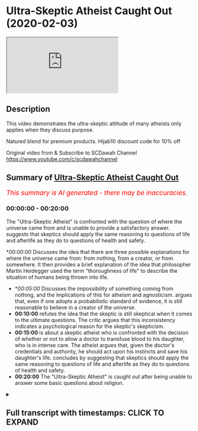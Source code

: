 # Ultra-Skeptic Atheist Caught Out (2020-02-03)

<iframe loading='lazy' src='https://www.youtube.com/embed/ejpxks97j3o'></iframe>

## Description

This video demonstrates the ultra-skeptic attitude of many atheists only applies when they discuss purpose.

Natured blend for premium products. Hijab10 discount code for 10% off

Original video from & Subscribe to SCDawah Channel 
https://www.youtube.com/c/scdawahchannel

## Summary of [Ultra-Skeptic Atheist Caught Out](https://www.youtube.com/watch?v=ejpxks97j3o)


*<span style="color:red; font-size:125%">This summary is AI generated - there may be inaccuracies</span>. [](/)*

### <a onclick="modifyYTiframeseektime('0')">00:00:00</a> - <a onclick="modifyYTiframeseektime('1200')">00:20:00</a>

The "Ultra-Skeptic Atheist" is confronted with the question of where the universe came from and is unable to provide a satisfactory answer.  suggests that skeptics should apply the same reasoning to questions of life and afterlife as they do to questions of health and safety.

**<a onclick="modifyYTiframeseektime('0')">00:00:00</a>* Discusses the idea that there are three possible explanations for where the universe came from: from nothing, from a creator, or from somewhere. It then provides a brief explanation of the idea that philosopher Martin Heidegger used the term "thoroughness of life" to describe the situation of humans being thrown into life.
* **<a onclick="modifyYTiframeseektime('300')">00:05:00</a>* Discusses the impossibility of something coming from nothing, and the implications of this for atheism and agnosticism. argues that, even if one adopts a probabilistic standard of evidence, it is still reasonable to believe in a creator of the universe.
* **<a onclick="modifyYTiframeseektime('600')">00:10:00</a>**  refutes the idea that the skeptic is still skeptical when it comes to the ultimate questions. The critic argues that this inconsistency indicates a psychological reason for the skeptic's skepticism.
* **<a onclick="modifyYTiframeseektime('900')">00:15:00</a>**  is about a skeptic atheist who is confronted with the decision of whether or not to allow a doctor to transfuse blood to his daughter, who is in intense care. The atheist argues that, given the doctor's credentials and authority, he should act upon his instincts and save his daughter's life.  concludes by suggesting that skeptics should apply the same reasoning to questions of life and afterlife as they do to questions of health and safety.
* **<a onclick="modifyYTiframeseektime('1200')">00:20:00</a>** The "Ultra-Skeptic Atheist" is caught out after being unable to answer some basic questions about religion.

<details><summary><h2>Full transcript with timestamps: CLICK TO EXPAND</h2></summary>

<a onclick="modifyYTiframeseektime('0')">0:00:00</a> ikaw our sponsors nature's blend  
<a onclick="modifyYTiframeseektime('3')">0:00:03</a> producers of premium Ethiopian black  
<a onclick="modifyYTiframeseektime('6')">0:00:06</a> seed products if you put her job 10  
<a onclick="modifyYTiframeseektime('9')">0:00:09</a> you'll get 10% off your purchase check  
<a onclick="modifyYTiframeseektime('13')">0:00:13</a> out their links underneath in the  
<a onclick="modifyYTiframeseektime('16')">0:00:16</a> description box or if there is one that  
<a onclick="modifyYTiframeseektime('19')">0:00:19</a> is actually objective which everyone  
<a onclick="modifyYTiframeseektime('21')">0:00:21</a> should be fulfilling I don't see how it  
<a onclick="modifyYTiframeseektime('24')">0:00:24</a> could be objective this is it's nothing  
<a onclick="modifyYTiframeseektime('27')">0:00:27</a> utopian not always it can actually it  
<a onclick="modifyYTiframeseektime('30')">0:00:30</a> doesn't have some utopian so let me tell  
<a onclick="modifyYTiframeseektime('32')">0:00:32</a> you something I always give this example  
<a onclick="modifyYTiframeseektime('34')">0:00:34</a> alright so I want to put it to you say  
<a onclick="modifyYTiframeseektime('37')">0:00:37</a> for example if me and you go to sleep  
<a onclick="modifyYTiframeseektime('39')">0:00:39</a> today yes and we wake up and we find  
<a onclick="modifyYTiframeseektime('42')">0:00:42</a> ourselves say on a plane or let's say on  
<a onclick="modifyYTiframeseektime('46')">0:00:46</a> a train yeah and the people are around  
<a onclick="modifyYTiframeseektime('49')">0:00:49</a> us they're talking to each other yeah  
<a onclick="modifyYTiframeseektime('51')">0:00:51</a> and they're eating food and they're  
<a onclick="modifyYTiframeseektime('53')">0:00:53</a> having a good time  
<a onclick="modifyYTiframeseektime('55')">0:00:55</a> what's the first thing you're gonna want  
<a onclick="modifyYTiframeseektime('57')">0:00:57</a> to know you went to sleep tonight  
<a onclick="modifyYTiframeseektime('59')">0:00:59</a> instead of waking up in your bed you  
<a onclick="modifyYTiframeseektime('61')">0:01:01</a> wake up on a train yeah  
<a onclick="modifyYTiframeseektime('64')">0:01:04</a> so why are you gonna you people around  
<a onclick="modifyYTiframeseektime('66')">0:01:06</a> you eating the conversating what you  
<a onclick="modifyYTiframeseektime('68')">0:01:08</a> want to know what they're eating what  
<a onclick="modifyYTiframeseektime('73')">0:01:13</a> they eat hungry ok so minute so they're  
<a onclick="modifyYTiframeseektime('75')">0:01:15</a> view they've given you some of the food  
<a onclick="modifyYTiframeseektime('76')">0:01:16</a> right so now the train keeps going  
<a onclick="modifyYTiframeseektime('79')">0:01:19</a> forward remember you went to sleep in  
<a onclick="modifyYTiframeseektime('81')">0:01:21</a> your own bed tonight yeah you woke up  
<a onclick="modifyYTiframeseektime('83')">0:01:23</a> and it's on a train I woke up on the  
<a onclick="modifyYTiframeseektime('85')">0:01:25</a> train yes yeah good all right so that's  
<a onclick="modifyYTiframeseektime('87')">0:01:27</a> the first question you're gonna have  
<a onclick="modifyYTiframeseektime('88')">0:01:28</a> right how did I get here and where is  
<a onclick="modifyYTiframeseektime('91')">0:01:31</a> the train wherever it is where is it  
<a onclick="modifyYTiframeseektime('94')">0:01:34</a> going  
<a onclick="modifyYTiframeseektime('94')">0:01:34</a> where is this train going yes I can  
<a onclick="modifyYTiframeseektime('97')">0:01:37</a> someone the train yes so means someone  
<a onclick="modifyYTiframeseektime('99')">0:01:39</a> so what am I doing with a train  
<a onclick="modifyYTiframeseektime('101')">0:01:41</a> I do think these are legitimate  
<a onclick="modifyYTiframeseektime('102')">0:01:42</a> questions it's very legit why why yeah  
<a onclick="modifyYTiframeseektime('106')">0:01:46</a> one song one song I was in my bed yeah  
<a onclick="modifyYTiframeseektime('109')">0:01:49</a> now I'm on a train I get there so he was  
<a onclick="modifyYTiframeseektime('111')">0:01:51</a> thrown into the reality of being on a  
<a onclick="modifyYTiframeseektime('113')">0:01:53</a> train after having not been there before  
<a onclick="modifyYTiframeseektime('115')">0:01:55</a> right but the train in this analogy here  
<a onclick="modifyYTiframeseektime('118')">0:01:58</a> is like life because we've were thrown  
<a onclick="modifyYTiframeseektime('121')">0:02:01</a> into the reality of life okay after  
<a onclick="modifyYTiframeseektime('123')">0:02:03</a> having not been here before and we're  
<a onclick="modifyYTiframeseektime('126')">0:02:06</a> going somewhere we came from somewhere  
<a onclick="modifyYTiframeseektime('128')">0:02:08</a> and we're doing something here you know  
<a onclick="modifyYTiframeseektime('130')">0:02:10</a> I mean yes so we took him when I was a  
<a onclick="modifyYTiframeseektime('133')">0:02:13</a> baby  
<a onclick="modifyYTiframeseektime('134')">0:02:14</a> where was not before I'm saying is that  
<a onclick="modifyYTiframeseektime('138')">0:02:18</a> we've been thrown into life yeah there  
<a onclick="modifyYTiframeseektime('140')">0:02:20</a> was a time where you and I did not exist  
<a onclick="modifyYTiframeseektime('141')">0:02:21</a> and then there was a time where we  
<a onclick="modifyYTiframeseektime('143')">0:02:23</a> existed and we were aware of our own  
<a onclick="modifyYTiframeseektime('145')">0:02:25</a> reality yes so this is analogous to what  
<a onclick="modifyYTiframeseektime('148')">0:02:28</a> I've just explained maybe not exactly  
<a onclick="modifyYTiframeseektime('149')">0:02:29</a> that I just bought this in some extent  
<a onclick="modifyYTiframeseektime('151')">0:02:31</a> insane it's the direct knowledge just a  
<a onclick="modifyYTiframeseektime('153')">0:02:33</a> little bit cool that's all right because  
<a onclick="modifyYTiframeseektime('155')">0:02:35</a> you've been through look one guy called  
<a onclick="modifyYTiframeseektime('157')">0:02:37</a> Martin Heidegger he's a German  
<a onclick="modifyYTiframeseektime('158')">0:02:38</a> philosopher yeah he used his term which  
<a onclick="modifyYTiframeseektime('161')">0:02:41</a> is very interesting it's good  
<a onclick="modifyYTiframeseektime('162')">0:02:42</a> the thoroughness of life he said that  
<a onclick="modifyYTiframeseektime('164')">0:02:44</a> you've been thrown into life you've been  
<a onclick="modifyYTiframeseektime('166')">0:02:46</a> chucked into life yeah because there was  
<a onclick="modifyYTiframeseektime('168')">0:02:48</a> a time where you were not here all right  
<a onclick="modifyYTiframeseektime('171')">0:02:51</a> you did not exist at one point now you  
<a onclick="modifyYTiframeseektime('172')">0:02:52</a> exist and you're in this world and you  
<a onclick="modifyYTiframeseektime('174')">0:02:54</a> can you can put you can conceive of that  
<a onclick="modifyYTiframeseektime('177')">0:02:57</a> reality you can realise your own  
<a onclick="modifyYTiframeseektime('179')">0:02:59</a> existence you I mean there's a big gap  
<a onclick="modifyYTiframeseektime('183')">0:03:03</a> analogy there might be but the analogy  
<a onclick="modifyYTiframeseektime('185')">0:03:05</a> is not going to be perfect but when you  
<a onclick="modifyYTiframeseektime('188')">0:03:08</a> see the questions here right the  
<a onclick="modifyYTiframeseektime('189')">0:03:09</a> question is when you were on the train  
<a onclick="modifyYTiframeseektime('191')">0:03:11</a> whether I come from what am I doing here  
<a onclick="modifyYTiframeseektime('194')">0:03:14</a> or one might go insistant existence your  
<a onclick="modifyYTiframeseektime('196')">0:03:16</a> questions what Karl Popper called the  
<a onclick="modifyYTiframeseektime('198')">0:03:18</a> ultimate questions yeah so now the  
<a onclick="modifyYTiframeseektime('200')">0:03:20</a> questions are still applicable because  
<a onclick="modifyYTiframeseektime('202')">0:03:22</a> now we've come from somewhere yes we're  
<a onclick="modifyYTiframeseektime('205')">0:03:25</a> doing something I will go in somewhere  
<a onclick="modifyYTiframeseektime('207')">0:03:27</a> yeah okay so where we're gonna go well  
<a onclick="modifyYTiframeseektime('210')">0:03:30</a> first of all the first question is where  
<a onclick="modifyYTiframeseektime('212')">0:03:32</a> did we come from that's an important one  
<a onclick="modifyYTiframeseektime('214')">0:03:34</a> it is so here's what I'll say to you  
<a onclick="modifyYTiframeseektime('216')">0:03:36</a> look you came from your parents and they  
<a onclick="modifyYTiframeseektime('219')">0:03:39</a> came from their parents and so on and so  
<a onclick="modifyYTiframeseektime('222')">0:03:42</a> forth but they couldn't be an infinite  
<a onclick="modifyYTiframeseektime('223')">0:03:43</a> regress of predecessors right so there  
<a onclick="modifyYTiframeseektime('226')">0:03:46</a> had to be somewhere we're all fired in  
<a onclick="modifyYTiframeseektime('228')">0:03:48</a> the same way this universe came from  
<a onclick="modifyYTiframeseektime('230')">0:03:50</a> somewhere there couldn't be  
<a onclick="modifyYTiframeseektime('231')">0:03:51</a> infinite regress of universes or causes  
<a onclick="modifyYTiframeseektime('234')">0:03:54</a> because then the universe wouldn't come  
<a onclick="modifyYTiframeseektime('236')">0:03:56</a> into existence right just like they  
<a onclick="modifyYTiframeseektime('238')">0:03:58</a> couldn't be an infinite regress of  
<a onclick="modifyYTiframeseektime('239')">0:03:59</a> predecessors of eyes you wouldn't come  
<a onclick="modifyYTiframeseektime('240')">0:04:00</a> into existence one second one second yes  
<a onclick="modifyYTiframeseektime('243')">0:04:03</a> yes infinite regress to the universe yes  
<a onclick="modifyYTiframeseektime('247')">0:04:07</a> look if we say that you came from your  
<a onclick="modifyYTiframeseektime('249')">0:04:09</a> parents oh yeah and then they came from  
<a onclick="modifyYTiframeseektime('251')">0:04:11</a> their parents what I'm saying to you is  
<a onclick="modifyYTiframeseektime('253')">0:04:13</a> that they couldn't have been an infinite  
<a onclick="modifyYTiframeseektime('255')">0:04:15</a> regress of predecessors of that people  
<a onclick="modifyYTiframeseektime('257')">0:04:17</a> your parents in Paris in Paris otherwise  
<a onclick="modifyYTiframeseektime('258')">0:04:18</a> you wouldn't have never been existed  
<a onclick="modifyYTiframeseektime('260')">0:04:20</a> right because there had to be a place  
<a onclick="modifyYTiframeseektime('262')">0:04:22</a> where it started isn't it in the same  
<a onclick="modifyYTiframeseektime('264')">0:04:24</a> way they couldn't be an infinite regress  
<a onclick="modifyYTiframeseektime('265')">0:04:25</a> of entities before the universe  
<a onclick="modifyYTiframeseektime('268')">0:04:28</a> otherwise the universe wouldn't have  
<a onclick="modifyYTiframeseektime('269')">0:04:29</a> started in the same way once again is it  
<a onclick="modifyYTiframeseektime('272')">0:04:32</a> the same you see the scale yeah yeah  
<a onclick="modifyYTiframeseektime('276')">0:04:36</a> we're just inferring that's how we  
<a onclick="modifyYTiframeseektime('279')">0:04:39</a> happen that's what an inference but the  
<a onclick="modifyYTiframeseektime('281')">0:04:41</a> question is this is that you've you've  
<a onclick="modifyYTiframeseektime('283')">0:04:43</a> got sorry  
<a onclick="modifyYTiframeseektime('284')">0:04:44</a> so you've you've got you've got options  
<a onclick="modifyYTiframeseektime('287')">0:04:47</a> you've got options in front of you so  
<a onclick="modifyYTiframeseektime('289')">0:04:49</a> you've got option one is that the  
<a onclick="modifyYTiframeseektime('291')">0:04:51</a> universe came from nothing option two is  
<a onclick="modifyYTiframeseektime('294')">0:04:54</a> that the universe created itself or  
<a onclick="modifyYTiframeseektime('297')">0:04:57</a> option three is that the universe came  
<a onclick="modifyYTiframeseektime('298')">0:04:58</a> from somewhere right or something so  
<a onclick="modifyYTiframeseektime('302')">0:05:02</a> we're saying okay option one isn't  
<a onclick="modifyYTiframeseektime('303')">0:05:03</a> impossibility because the universe  
<a onclick="modifyYTiframeseektime('305')">0:05:05</a> couldn't have come from nothing yes  
<a onclick="modifyYTiframeseektime('306')">0:05:06</a> option two is also impossibilities sorry  
<a onclick="modifyYTiframeseektime('309')">0:05:09</a> so options option one knows that the  
<a onclick="modifyYTiframeseektime('311')">0:05:11</a> universe came from nothing yeah and  
<a onclick="modifyYTiframeseektime('313')">0:05:13</a> we're saying that it's impossible for  
<a onclick="modifyYTiframeseektime('315')">0:05:15</a> something to come from nothing  
<a onclick="modifyYTiframeseektime('319')">0:05:19</a> yeah tested all the possibilities that  
<a onclick="modifyYTiframeseektime('321')">0:05:21</a> he could come from  
<a onclick="modifyYTiframeseektime('322')">0:05:22</a> yeah because by definition nothing is  
<a onclick="modifyYTiframeseektime('325')">0:05:25</a> the absence of something right  
<a onclick="modifyYTiframeseektime('327')">0:05:27</a> so mathematically even zero plus zero  
<a onclick="modifyYTiframeseektime('329')">0:05:29</a> could never equal one so from a  
<a onclick="modifyYTiframeseektime('332')">0:05:32</a> mathematical perspective from a logical  
<a onclick="modifyYTiframeseektime('333')">0:05:33</a> perspective from an empirical  
<a onclick="modifyYTiframeseektime('334')">0:05:34</a> perspective we have no evidence to show  
<a onclick="modifyYTiframeseektime('336')">0:05:36</a> that something can come from nothing  
<a onclick="modifyYTiframeseektime('338')">0:05:38</a> that postulation is an absurd one it's  
<a onclick="modifyYTiframeseektime('341')">0:05:41</a> an impossible one so the first option is  
<a onclick="modifyYTiframeseektime('345')">0:05:45</a> that something that we came from the  
<a onclick="modifyYTiframeseektime('346')">0:05:46</a> universe came from nothing the second  
<a onclick="modifyYTiframeseektime('348')">0:05:48</a> option is that the universe created  
<a onclick="modifyYTiframeseektime('350')">0:05:50</a> itself yes okay at the start of the  
<a onclick="modifyYTiframeseektime('356')">0:05:56</a> universe if there was nothing yes no  
<a onclick="modifyYTiframeseektime('366')">0:06:06</a> that's what I'm saying it's impossible  
<a onclick="modifyYTiframeseektime('369')">0:06:09</a> because from although all the testing  
<a onclick="modifyYTiframeseektime('371')">0:06:11</a> methods that we have right whoever is  
<a onclick="modifyYTiframeseektime('373')">0:06:13</a> ontological testing methods mathematical  
<a onclick="modifyYTiframeseektime('375')">0:06:15</a> testing methods empirical testing  
<a onclick="modifyYTiframeseektime('377')">0:06:17</a> methods and all of those paradigms all  
<a onclick="modifyYTiframeseektime('379')">0:06:19</a> those fears now zero plus zero always  
<a onclick="modifyYTiframeseektime('382')">0:06:22</a> equals zero  
<a onclick="modifyYTiframeseektime('383')">0:06:23</a> there's no situation in which we have  
<a onclick="modifyYTiframeseektime('385')">0:06:25</a> been able to perceive or test or  
<a onclick="modifyYTiframeseektime('387')">0:06:27</a> validate or prove that something has  
<a onclick="modifyYTiframeseektime('389')">0:06:29</a> come from nothing with our limit seed  
<a onclick="modifyYTiframeseektime('392')">0:06:32</a> yeah but we have we have been able to  
<a onclick="modifyYTiframeseektime('395')">0:06:35</a> show the opposite everything that we  
<a onclick="modifyYTiframeseektime('397')">0:06:37</a> know about everything shows us that from  
<a onclick="modifyYTiframeseektime('400')">0:06:40</a> nothing nothing comes so if we do we  
<a onclick="modifyYTiframeseektime('403')">0:06:43</a> know everything  
<a onclick="modifyYTiframeseektime('405')">0:06:45</a> Noah says that we know everything so  
<a onclick="modifyYTiframeseektime('407')">0:06:47</a> that's a different thing there be usable  
<a onclick="modifyYTiframeseektime('410')">0:06:50</a> recognition thing it could be well I'm  
<a onclick="modifyYTiframeseektime('413')">0:06:53</a> saying to you is that we we we don't  
<a onclick="modifyYTiframeseektime('415')">0:06:55</a> know everything that is but we can know  
<a onclick="modifyYTiframeseektime('416')">0:06:56</a> some things which can never be Janice  
<a onclick="modifyYTiframeseektime('418')">0:06:58</a> Ani  
<a onclick="modifyYTiframeseektime('419')">0:06:59</a> so we might not be able to know  
<a onclick="modifyYTiframeseektime('420')">0:07:00</a> everything that exists in the world but  
<a onclick="modifyYTiframeseektime('422')">0:07:02</a> we can eliminate things that could  
<a onclick="modifyYTiframeseektime('424')">0:07:04</a> potentially exist for example if I say  
<a onclick="modifyYTiframeseektime('426')">0:07:06</a> look a squared circle that's a  
<a onclick="modifyYTiframeseektime('428')">0:07:08</a> contradiction it can't exist right why  
<a onclick="modifyYTiframeseektime('431')">0:07:11</a> do we know that it doesn't exist because  
<a onclick="modifyYTiframeseektime('432')">0:07:12</a> there are two opposite things together  
<a onclick="modifyYTiframeseektime('434')">0:07:14</a> right which cannot coexist and at the  
<a onclick="modifyYTiframeseektime('438')">0:07:18</a> same time life we find out that you  
<a onclick="modifyYTiframeseektime('441')">0:07:21</a> could square a circle because the thing  
<a onclick="modifyYTiframeseektime('445')">0:07:25</a> is this is that how would you come about  
<a onclick="modifyYTiframeseektime('446')">0:07:26</a> trying to find that out you'd have to  
<a onclick="modifyYTiframeseektime('448')">0:07:28</a> reinvent the rules of logic if you  
<a onclick="modifyYTiframeseektime('450')">0:07:30</a> wanted to to delete the law of  
<a onclick="modifyYTiframeseektime('451')">0:07:31</a> non-contradiction I'm being put down see  
<a onclick="modifyYTiframeseektime('454')">0:07:34</a> yeah we could do that but with the thing  
<a onclick="modifyYTiframeseektime('457')">0:07:37</a> is we can't do that smoogle is here it  
<a onclick="modifyYTiframeseektime('459')">0:07:39</a> will be a circular thing because if you  
<a onclick="modifyYTiframeseektime('461')">0:07:41</a> try to disprove logic with logic I mean  
<a onclick="modifyYTiframeseektime('464')">0:07:44</a> I think about it the laws of logic here  
<a onclick="modifyYTiframeseektime('467')">0:07:47</a> the laws of logic that we know now for  
<a onclick="modifyYTiframeseektime('469')">0:07:49</a> example laws of non-contradiction some  
<a onclick="modifyYTiframeseektime('471')">0:07:51</a> of the laws of mathematics somebody even  
<a onclick="modifyYTiframeseektime('473')">0:07:53</a> some of the axioms your answer  
<a onclick="modifyYTiframeseektime('475')">0:07:55</a> no no problem go ahead  
<a onclick="modifyYTiframeseektime('482')">0:08:02</a> it's just like sprinklers Dorner  
<a onclick="modifyYTiframeseektime('503')">0:08:23</a> well can I can I finish off for  
<a onclick="modifyYTiframeseektime('504')">0:08:24</a> obscenity yeah but just to finish off on  
<a onclick="modifyYTiframeseektime('507')">0:08:27</a> a wrapper okay how do you know that was  
<a onclick="modifyYTiframeseektime('509')">0:08:29</a> your door on the other side of the phone  
<a onclick="modifyYTiframeseektime('511')">0:08:31</a> say the name and the phone yeah and are  
<a onclick="modifyYTiframeseektime('514')">0:08:34</a> you are you convinced that I showed or  
<a onclick="modifyYTiframeseektime('516')">0:08:36</a> how Sheree about that and how did you  
<a onclick="modifyYTiframeseektime('520')">0:08:40</a> know that that was definitely a door  
<a onclick="modifyYTiframeseektime('521')">0:08:41</a> couldn't have been someone that sounded  
<a onclick="modifyYTiframeseektime('524')">0:08:44</a> like Eudora Tsuda alright so how do you  
<a onclick="modifyYTiframeseektime('526')">0:08:46</a> how are you aware and how are you sure  
<a onclick="modifyYTiframeseektime('528')">0:08:48</a> that is your door wicked nonce in her  
<a onclick="modifyYTiframeseektime('531')">0:08:51</a> voice  
<a onclick="modifyYTiframeseektime('531')">0:08:51</a> so you employed a probabilistic type of  
<a onclick="modifyYTiframeseektime('534')">0:08:54</a> reasoning you said based on the  
<a onclick="modifyYTiframeseektime('535')">0:08:55</a> variables that I have at hand my  
<a onclick="modifyYTiframeseektime('537')">0:08:57</a> daughter's voice the fact that my  
<a onclick="modifyYTiframeseektime('538')">0:08:58</a> daughter's name appeared on the screen  
<a onclick="modifyYTiframeseektime('540')">0:09:00</a> with the number underneath that I'm  
<a onclick="modifyYTiframeseektime('541')">0:09:01</a> pretty convinced would you say you're  
<a onclick="modifyYTiframeseektime('543')">0:09:03</a> certain that was a reasonable it was  
<a onclick="modifyYTiframeseektime('545')">0:09:05</a> reasonable to believe that was motive it  
<a onclick="modifyYTiframeseektime('546')">0:09:06</a> was reasonable would you say you're  
<a onclick="modifyYTiframeseektime('547')">0:09:07</a> happy to live your life knowing that  
<a onclick="modifyYTiframeseektime('549')">0:09:09</a> that was your door on the other side of  
<a onclick="modifyYTiframeseektime('550')">0:09:10</a> the phone yes all right you see your  
<a onclick="modifyYTiframeseektime('552')">0:09:12</a> standards of and this is something I  
<a onclick="modifyYTiframeseektime('554')">0:09:14</a> want to say about not yourself but  
<a onclick="modifyYTiframeseektime('555')">0:09:15</a> generally about atheism and agnosticism  
<a onclick="modifyYTiframeseektime('557')">0:09:17</a> and skepticism your standards for  
<a onclick="modifyYTiframeseektime('559')">0:09:19</a> recognizing truth when it comes to daily  
<a onclick="modifyYTiframeseektime('562')">0:09:22</a> interactions and transactions it's quite  
<a onclick="modifyYTiframeseektime('565')">0:09:25</a> reasonable I would say you're employing  
<a onclick="modifyYTiframeseektime('566')">0:09:26</a> a probabilistic standard yeah now I want  
<a onclick="modifyYTiframeseektime('569')">0:09:29</a> you to employ such a reasonable standard  
<a onclick="modifyYTiframeseektime('571')">0:09:31</a> when it comes to knowing where you came  
<a onclick="modifyYTiframeseektime('573')">0:09:33</a> from what you're doing here and where  
<a onclick="modifyYTiframeseektime('575')">0:09:35</a> you're going because let me tell you  
<a onclick="modifyYTiframeseektime('576')">0:09:36</a> something if you employ a reasonable  
<a onclick="modifyYTiframeseektime('578')">0:09:38</a> standard for those three questions you  
<a onclick="modifyYTiframeseektime('580')">0:09:40</a> come to the conclusion that there had to  
<a onclick="modifyYTiframeseektime('583')">0:09:43</a> be something with no beginning that  
<a onclick="modifyYTiframeseektime('585')">0:09:45</a> started you you'll come to the  
<a onclick="modifyYTiframeseektime('586')">0:09:46</a> conclusion that you came from that thing  
<a onclick="modifyYTiframeseektime('589')">0:09:49</a> with no beginning uncaused cause the  
<a onclick="modifyYTiframeseektime('591')">0:09:51</a> necessary being existence etc because  
<a onclick="modifyYTiframeseektime('593')">0:09:53</a> it's impossible for that to be an  
<a onclick="modifyYTiframeseektime('594')">0:09:54</a> infinite regress of courses and it's  
<a onclick="modifyYTiframeseektime('596')">0:09:56</a> impossible for there to be an infinite  
<a onclick="modifyYTiframeseektime('597')">0:09:57</a> regress with the Pend of things you will  
<a onclick="modifyYTiframeseektime('599')">0:09:59</a> come to that conclusion  
<a onclick="modifyYTiframeseektime('601')">0:10:01</a> refute that you're still skeptical  
<a onclick="modifyYTiframeseektime('604')">0:10:04</a> yeah I'm skeptical that that was your  
<a onclick="modifyYTiframeseektime('605')">0:10:05</a> door on the other side of the phone you  
<a onclick="modifyYTiframeseektime('607')">0:10:07</a> can't because you don't know yellow you  
<a onclick="modifyYTiframeseektime('609')">0:10:09</a> don't know what hate the thing here's  
<a onclick="modifyYTiframeseektime('610')">0:10:10</a> what I'm saying to you is that you need  
<a onclick="modifyYTiframeseektime('612')">0:10:12</a> to be as consistent with your standards  
<a onclick="modifyYTiframeseektime('615')">0:10:15</a> of truth with the ultimate questions in  
<a onclick="modifyYTiframeseektime('619')">0:10:19</a> life which determine what you're doing  
<a onclick="modifyYTiframeseektime('620')">0:10:20</a> here as you are in your daily  
<a onclick="modifyYTiframeseektime('622')">0:10:22</a> transactions and dealing with for  
<a onclick="modifyYTiframeseektime('624')">0:10:24</a> example getting a phone call from your  
<a onclick="modifyYTiframeseektime('626')">0:10:26</a> door I don't think so  
<a onclick="modifyYTiframeseektime('629')">0:10:29</a> well that's fine you don't have to think  
<a onclick="modifyYTiframeseektime('631')">0:10:31</a> so but what I'm saying is then that  
<a onclick="modifyYTiframeseektime('633')">0:10:33</a> would mean that you're basically  
<a onclick="modifyYTiframeseektime('635')">0:10:35</a> employing different standards for  
<a onclick="modifyYTiframeseektime('637')">0:10:37</a> different truths do that look here's one  
<a onclick="modifyYTiframeseektime('641')">0:10:41</a> that you can do that if you want no  
<a onclick="modifyYTiframeseektime('642')">0:10:42</a> problem but you're deceiving us that is  
<a onclick="modifyYTiframeseektime('644')">0:10:44</a> in my opinion there's over skepticism  
<a onclick="modifyYTiframeseektime('646')">0:10:46</a> when it comes to the ultimate questions  
<a onclick="modifyYTiframeseektime('647')">0:10:47</a> which you don't employ in other spheres  
<a onclick="modifyYTiframeseektime('649')">0:10:49</a> in my view is indicative of inner  
<a onclick="modifyYTiframeseektime('653')">0:10:53</a> psychological reasoning behind it maybe  
<a onclick="modifyYTiframeseektime('656')">0:10:56</a> you want to be agnostic maybe it's more  
<a onclick="modifyYTiframeseektime('659')">0:10:59</a> of a want then something will share  
<a onclick="modifyYTiframeseektime('662')">0:11:02</a> philosophize the reason to get on  
<a onclick="modifyYTiframeseektime('664')">0:11:04</a> Francaise so use my reasonable logical  
<a onclick="modifyYTiframeseektime('669')">0:11:09</a> mind and if I think that the existential  
<a onclick="modifyYTiframeseektime('674')">0:11:14</a> question at the beginning of the  
<a onclick="modifyYTiframeseektime('675')">0:11:15</a> universe  
<a onclick="modifyYTiframeseektime('676')">0:11:16</a> yes it's not there to be seen I'm not  
<a onclick="modifyYTiframeseektime('679')">0:11:19</a> gonna hang more hats but your door  
<a onclick="modifyYTiframeseektime('680')">0:11:20</a> wasn't there to be seen but I can hear  
<a onclick="modifyYTiframeseektime('683')">0:11:23</a> oh no but hold on this is a double  
<a onclick="modifyYTiframeseektime('685')">0:11:25</a> standard here yeah if you see the  
<a onclick="modifyYTiframeseektime('687')">0:11:27</a> effects of the universe and you can  
<a onclick="modifyYTiframeseektime('689')">0:11:29</a> reason lookyou that could have been  
<a onclick="modifyYTiframeseektime('690')">0:11:30</a> someone other than your daughter yes yes  
<a onclick="modifyYTiframeseektime('693')">0:11:33</a> [ __ ] nine see the facts of the of the  
<a onclick="modifyYTiframeseektime('697')">0:11:37</a> you meet Lu here here's the problem okay  
<a onclick="modifyYTiframeseektime('699')">0:11:39</a> you just said I could hear her okay now  
<a onclick="modifyYTiframeseektime('703')">0:11:43</a> you're using one of the five senses to  
<a onclick="modifyYTiframeseektime('706')">0:11:46</a> determine it it's a determiner but you  
<a onclick="modifyYTiframeseektime('709')">0:11:49</a> couldn't see her there's other senses  
<a onclick="modifyYTiframeseektime('710')">0:11:50</a> that were not applicable in that  
<a onclick="modifyYTiframeseektime('711')">0:11:51</a> equation all right but you still came to  
<a onclick="modifyYTiframeseektime('714')">0:11:54</a> the conclusion and there was they could  
<a onclick="modifyYTiframeseektime('715')">0:11:55</a> be reasonable skeptical doubt that I can  
<a onclick="modifyYTiframeseektime('717')">0:11:57</a> employ if I was to philosophize as a  
<a onclick="modifyYTiframeseektime('720')">0:12:00</a> skeptic and say look hold on that could  
<a onclick="modifyYTiframeseektime('722')">0:12:02</a> have been an alien that was speaking to  
<a onclick="modifyYTiframeseektime('724')">0:12:04</a> you on the phone yes that could have  
<a onclick="modifyYTiframeseektime('725')">0:12:05</a> been your wife pretending to be odd or  
<a onclick="modifyYTiframeseektime('727')">0:12:07</a> your husband either you know pretending  
<a onclick="modifyYTiframeseektime('729')">0:12:09</a> to be your door yeah or it could have  
<a onclick="modifyYTiframeseektime('731')">0:12:11</a> been someone else your other door could  
<a onclick="modifyYTiframeseektime('733')">0:12:13</a> have been  
<a onclick="modifyYTiframeseektime('733')">0:12:13</a> you know her friend could be this  
<a onclick="modifyYTiframeseektime('735')">0:12:15</a> reasonable it wasn't empirical it was  
<a onclick="modifyYTiframeseektime('738')">0:12:18</a> reasonable I mean why is that reasonable  
<a onclick="modifyYTiframeseektime('741')">0:12:21</a> why it's original reason to mean why why  
<a onclick="modifyYTiframeseektime('743')">0:12:23</a> because I heard mitosis voice several  
<a onclick="modifyYTiframeseektime('747')">0:12:27</a> many times okay I understand but what  
<a onclick="modifyYTiframeseektime('749')">0:12:29</a> I'm saying to you there is that it can  
<a onclick="modifyYTiframeseektime('752')">0:12:32</a> still be doubted yes okay but you still  
<a onclick="modifyYTiframeseektime('755')">0:12:35</a> you over you override that down yes  
<a onclick="modifyYTiframeseektime('758')">0:12:38</a> because you have enough data to conclude  
<a onclick="modifyYTiframeseektime('761')">0:12:41</a> in your mind probabilistically that it  
<a onclick="modifyYTiframeseektime('762')">0:12:42</a> was your daughter  
<a onclick="modifyYTiframeseektime('762')">0:12:42</a> criticism yeah okay fine some some  
<a onclick="modifyYTiframeseektime('765')">0:12:45</a> degree of empiricism  
<a onclick="modifyYTiframeseektime('766')">0:12:46</a> yeah which can still be doubted because  
<a onclick="modifyYTiframeseektime('767')">0:12:47</a> of the reasons I've just told you major  
<a onclick="modifyYTiframeseektime('769')">0:12:49</a> percentage okay why I'm saying to you is  
<a onclick="modifyYTiframeseektime('772')">0:12:52</a> this yeah in the same way as you've been  
<a onclick="modifyYTiframeseektime('775')">0:12:55</a> able to reason probabilistically that  
<a onclick="modifyYTiframeseektime('777')">0:12:57</a> your doors on the other side on the  
<a onclick="modifyYTiframeseektime('778')">0:12:58</a> phone yes I'm saying to you if we have  
<a onclick="modifyYTiframeseektime('781')">0:13:01</a> now inference to the best explanation  
<a onclick="modifyYTiframeseektime('782')">0:13:02</a> you have different options either the  
<a onclick="modifyYTiframeseektime('785')">0:13:05</a> universe came from nothing and in fact  
<a onclick="modifyYTiframeseektime('787')">0:13:07</a> this idea the postulation that something  
<a onclick="modifyYTiframeseektime('790')">0:13:10</a> can come from nothing it's so absurd  
<a onclick="modifyYTiframeseektime('792')">0:13:12</a> that actually let me tell you from  
<a onclick="modifyYTiframeseektime('794')">0:13:14</a> reading a lot of philosophy no one has  
<a onclick="modifyYTiframeseektime('796')">0:13:16</a> said it and the moment some fool tried  
<a onclick="modifyYTiframeseektime('798')">0:13:18</a> to say it Krauss he was refuted by his  
<a onclick="modifyYTiframeseektime('801')">0:13:21</a> own physicist friends so fantastical yes  
<a onclick="modifyYTiframeseektime('805')">0:13:25</a> it's ridiculous it's it's absurd it's  
<a onclick="modifyYTiframeseektime('807')">0:13:27</a> it's not witnessed by anyone it's not  
<a onclick="modifyYTiframeseektime('809')">0:13:29</a> empirical all of the standards that you  
<a onclick="modifyYTiframeseektime('812')">0:13:32</a> wish to have in order to make a reasoned  
<a onclick="modifyYTiframeseektime('815')">0:13:35</a> judgment about the truth or falsehood of  
<a onclick="modifyYTiframeseektime('817')">0:13:37</a> something were not present in the  
<a onclick="modifyYTiframeseektime('819')">0:13:39</a> postulation that something can come from  
<a onclick="modifyYTiframeseektime('820')">0:13:40</a> nothing and therefore can be rejected  
<a onclick="modifyYTiframeseektime('822')">0:13:42</a> yeah yeah it can't be rejected it can be  
<a onclick="modifyYTiframeseektime('825')">0:13:45</a> Richard tryna ash and it shall be  
<a onclick="modifyYTiframeseektime('827')">0:13:47</a> rejected and it shall be rejected but  
<a onclick="modifyYTiframeseektime('829')">0:13:49</a> don't think so okay look here's the  
<a onclick="modifyYTiframeseektime('831')">0:13:51</a> thing  
<a onclick="modifyYTiframeseektime('831')">0:13:51</a> what's the evidence  
<a onclick="modifyYTiframeseektime('834')">0:13:54</a> okay see you look this is it's a slight  
<a onclick="modifyYTiframeseektime('837')">0:13:57</a> look what you have here is some kind of  
<a onclick="modifyYTiframeseektime('840')">0:14:00</a> a motorcycle I'm not a psychiatrist yeah  
<a onclick="modifyYTiframeseektime('842')">0:14:02</a> I'm not here to you know you know give  
<a onclick="modifyYTiframeseektime('844')">0:14:04</a> you a little drink and and tell you tell  
<a onclick="modifyYTiframeseektime('846')">0:14:06</a> you what your hands  
<a onclick="modifyYTiframeseektime('847')">0:14:07</a> yeah sit on the couch and psychoanalyze  
<a onclick="modifyYTiframeseektime('849')">0:14:09</a> your behavior but if I were if I were  
<a onclick="modifyYTiframeseektime('852')">0:14:12</a> I'd say something I diagnosed you of  
<a onclick="modifyYTiframeseektime('854')">0:14:14</a> some kind of cognitive dissonance you  
<a onclick="modifyYTiframeseektime('856')">0:14:16</a> look you're I say literally you might  
<a onclick="modifyYTiframeseektime('862')">0:14:22</a> have cognitive dissonance because the  
<a onclick="modifyYTiframeseektime('863')">0:14:23</a> reason why I think you might have  
<a onclick="modifyYTiframeseektime('864')">0:14:24</a> tumbled into business because you live  
<a onclick="modifyYTiframeseektime('866')">0:14:26</a> your life one way but your beliefs in  
<a onclick="modifyYTiframeseektime('868')">0:14:28</a> relation to the ultimate questions are  
<a onclick="modifyYTiframeseektime('870')">0:14:30</a> completely contradictory to the way in  
<a onclick="modifyYTiframeseektime('872')">0:14:32</a> which you act you understand my point so  
<a onclick="modifyYTiframeseektime('875')">0:14:35</a> your reason your your faculties and your  
<a onclick="modifyYTiframeseektime('877')">0:14:37</a> instruments of reasoning become  
<a onclick="modifyYTiframeseektime('879')">0:14:39</a> completely like you become an extreme  
<a onclick="modifyYTiframeseektime('882')">0:14:42</a> skeptic when you're dealing with the  
<a onclick="modifyYTiframeseektime('883')">0:14:43</a> ultimate questions and you're not  
<a onclick="modifyYTiframeseektime('885')">0:14:45</a> willing to be that same skeptic when  
<a onclick="modifyYTiframeseektime('887')">0:14:47</a> you're dealing with daily transactions  
<a onclick="modifyYTiframeseektime('889')">0:14:49</a> and interactively transactions we see  
<a onclick="modifyYTiframeseektime('891')">0:14:51</a> all the time the quite benign but  
<a onclick="modifyYTiframeseektime('893')">0:14:53</a> they're not benign you could it could be  
<a onclick="modifyYTiframeseektime('895')">0:14:55</a> a life or death situation right now it  
<a onclick="modifyYTiframeseektime('897')">0:14:57</a> could be yeah if a doctor came to you my  
<a onclick="modifyYTiframeseektime('899')">0:14:59</a> friend and said to you let me ask you a  
<a onclick="modifyYTiframeseektime('901')">0:15:01</a> question right now yeah if a doctor came  
<a onclick="modifyYTiframeseektime('903')">0:15:03</a> to you let's say God forbid here but  
<a onclick="modifyYTiframeseektime('906')">0:15:06</a> your doors on a hospital she needed some  
<a onclick="modifyYTiframeseektime('907')">0:15:07</a> kind of a transfer of blood yes well  
<a onclick="modifyYTiframeseektime('909')">0:15:09</a> let's say she even needed a lung  
<a onclick="modifyYTiframeseektime('911')">0:15:11</a> transplant run and the doctor came to  
<a onclick="modifyYTiframeseektime('913')">0:15:13</a> you and said your daughter needs a lung  
<a onclick="modifyYTiframeseektime('916')">0:15:16</a> transplant and you're the only guy that  
<a onclick="modifyYTiframeseektime('917')">0:15:17</a> can that has matched her you know  
<a onclick="modifyYTiframeseektime('919')">0:15:19</a> whatever and you need to give that would  
<a onclick="modifyYTiframeseektime('921')">0:15:21</a> you get what you give it you would give  
<a onclick="modifyYTiframeseektime('923')">0:15:23</a> it but hold on that doctor he could be  
<a onclick="modifyYTiframeseektime('926')">0:15:26</a> making a mistake my friend yes she could  
<a onclick="modifyYTiframeseektime('928')">0:15:28</a> so I would say to the doctor is there  
<a onclick="modifyYTiframeseektime('930')">0:15:30</a> any other way now he'd say no and my so  
<a onclick="modifyYTiframeseektime('933')">0:15:33</a> he gonna do he go to someone else  
<a onclick="modifyYTiframeseektime('935')">0:15:35</a> there's no time he's saying you've got  
<a onclick="modifyYTiframeseektime('937')">0:15:37</a> one hour yeah she's so intensive care  
<a onclick="modifyYTiframeseektime('940')">0:15:40</a> yes yeah yeah I would acts upon my  
<a onclick="modifyYTiframeseektime('942')">0:15:42</a> instincts  
<a onclick="modifyYTiframeseektime('944')">0:15:44</a> yeah and so undo this thing and save my  
<a onclick="modifyYTiframeseektime('948')">0:15:48</a> daughter's life okay you think you're  
<a onclick="modifyYTiframeseektime('949')">0:15:49</a> saving your daughter's life yeah how do  
<a onclick="modifyYTiframeseektime('951')">0:15:51</a> you know you're saving your daughter's  
<a onclick="modifyYTiframeseektime('952')">0:15:52</a> life because I recently believed the  
<a onclick="modifyYTiframeseektime('954')">0:15:54</a> doctor you said but hold on hold on hold  
<a onclick="modifyYTiframeseektime('957')">0:15:57</a> on hold on yeah hold on no but you think  
<a onclick="modifyYTiframeseektime('962')">0:16:02</a> it's life and death this is after life  
<a onclick="modifyYTiframeseektime('964')">0:16:04</a> and death  
<a onclick="modifyYTiframeseektime('965')">0:16:05</a> he said look you see here the point  
<a onclick="modifyYTiframeseektime('967')">0:16:07</a> you're willing to put your own let's say  
<a onclick="modifyYTiframeseektime('970')">0:16:10</a> it takes it could put your own life on  
<a onclick="modifyYTiframeseektime('972')">0:16:12</a> the line yeah you're willing to  
<a onclick="modifyYTiframeseektime('973')">0:16:13</a> potentially put your own life on the  
<a onclick="modifyYTiframeseektime('975')">0:16:15</a> line and I did anything for your  
<a onclick="modifyYTiframeseektime('978')">0:16:18</a> daughter but this the methods of  
<a onclick="modifyYTiframeseektime('981')">0:16:21</a> skepticism that you are employing in the  
<a onclick="modifyYTiframeseektime('983')">0:16:23</a> ultimate questions that we were talking  
<a onclick="modifyYTiframeseektime('985')">0:16:25</a> about well completely thrown out when  
<a onclick="modifyYTiframeseektime('989')">0:16:29</a> you were dealing with that inquiry  
<a onclick="modifyYTiframeseektime('990')">0:16:30</a> submission it's emotional you said it  
<a onclick="modifyYTiframeseektime('993')">0:16:33</a> was instinctive it's instinctively  
<a onclick="modifyYTiframeseektime('995')">0:16:35</a> emotional not no problem is emotional  
<a onclick="modifyYTiframeseektime('997')">0:16:37</a> and and there's no contradiction between  
<a onclick="modifyYTiframeseektime('999')">0:16:39</a> a good emotional argument and a good  
<a onclick="modifyYTiframeseektime('1001')">0:16:41</a> rational one human beings are emotional  
<a onclick="modifyYTiframeseektime('1004')">0:16:44</a> creatures find but you still believe the  
<a onclick="modifyYTiframeseektime('1006')">0:16:46</a> doctor that so you believe the doctor  
<a onclick="modifyYTiframeseektime('1009')">0:16:49</a> because you trust in the doctors  
<a onclick="modifyYTiframeseektime('1011')">0:16:51</a> credentials and authority yes because  
<a onclick="modifyYTiframeseektime('1013')">0:16:53</a> you have enough you have enough reason  
<a onclick="modifyYTiframeseektime('1016')">0:16:56</a> to believe that that doctor was actually  
<a onclick="modifyYTiframeseektime('1017')">0:16:57</a> trained and can analyze the data yes  
<a onclick="modifyYTiframeseektime('1020')">0:17:00</a> so you see here look I want you to use  
<a onclick="modifyYTiframeseektime('1024')">0:17:04</a> that same method of reasoning when we're  
<a onclick="modifyYTiframeseektime('1027')">0:17:07</a> dealing with the ultimate choice because  
<a onclick="modifyYTiframeseektime('1028')">0:17:08</a> you said something very important you  
<a onclick="modifyYTiframeseektime('1029')">0:17:09</a> know what he said you said it was a  
<a onclick="modifyYTiframeseektime('1032')">0:17:12</a> matter of life and death yes let me tell  
<a onclick="modifyYTiframeseektime('1034')">0:17:14</a> you something my friend honestly yeah  
<a onclick="modifyYTiframeseektime('1035')">0:17:15</a> this these ultimate choice questions are  
<a onclick="modifyYTiframeseektime('1038')">0:17:18</a> not a matter of life and death  
<a onclick="modifyYTiframeseektime('1040')">0:17:20</a> you know they are they are a matter of  
<a onclick="modifyYTiframeseektime('1042')">0:17:22</a> life and afterlife yes and you know what  
<a onclick="modifyYTiframeseektime('1045')">0:17:25</a> let me tell you something that's an even  
<a onclick="modifyYTiframeseektime('1046')">0:17:26</a> more hefty inquiry so you have to let me  
<a onclick="modifyYTiframeseektime('1049')">0:17:29</a> tell you one of evidence of this  
<a onclick="modifyYTiframeseektime('1050')">0:17:30</a> constant do you have any evidence that  
<a onclick="modifyYTiframeseektime('1052')">0:17:32</a> your doctor was actually being come in  
<a onclick="modifyYTiframeseektime('1054')">0:17:34</a> this analogy that is a jarful evidence I  
<a onclick="modifyYTiframeseektime('1056')">0:17:36</a> have enough evidence as a doctor had I  
<a onclick="modifyYTiframeseektime('1058')">0:17:38</a> have looked yes I do do you know why let  
<a onclick="modifyYTiframeseektime('1061')">0:17:41</a> me tell you why let me explain let me  
<a onclick="modifyYTiframeseektime('1064')">0:17:44</a> show you how let me explain you know why  
<a onclick="modifyYTiframeseektime('1067')">0:17:47</a> did you trust the doctor when he was  
<a onclick="modifyYTiframeseektime('1068')">0:17:48</a> telling you to do X Y Z once again he's  
<a onclick="modifyYTiframeseektime('1070')">0:17:50</a> quite benign it's not benign this was  
<a onclick="modifyYTiframeseektime('1072')">0:17:52</a> laughing death  
<a onclick="modifyYTiframeseektime('1073')">0:17:53</a> life and death - this is life and death  
<a onclick="modifyYTiframeseektime('1077')">0:17:57</a> you trusted him putting your own life at  
<a onclick="modifyYTiframeseektime('1078')">0:17:58</a> like why do you trust him people eat  
<a onclick="modifyYTiframeseektime('1080')">0:18:00</a> trust look after our health well why did  
<a onclick="modifyYTiframeseektime('1084')">0:18:04</a> why did you trust him you trusted him  
<a onclick="modifyYTiframeseektime('1085')">0:18:05</a> you trusted him good a person of  
<a onclick="modifyYTiframeseektime('1087')">0:18:07</a> authority yes and your mind you reason  
<a onclick="modifyYTiframeseektime('1091')">0:18:11</a> it was it was it was an appropriate  
<a onclick="modifyYTiframeseektime('1093')">0:18:13</a> action a responsible action to trust his  
<a onclick="modifyYTiframeseektime('1097')">0:18:17</a> judgment yes so in other words you  
<a onclick="modifyYTiframeseektime('1099')">0:18:19</a> vested Authority in the doctor yes now  
<a onclick="modifyYTiframeseektime('1102')">0:18:22</a> what I'm saying is this why do I have as  
<a onclick="modifyYTiframeseektime('1104')">0:18:24</a> much conviction as I do that there's an  
<a onclick="modifyYTiframeseektime('1107')">0:18:27</a> afterlife because I vest authority in  
<a onclick="modifyYTiframeseektime('1110')">0:18:30</a> the authorship of the last and final  
<a onclick="modifyYTiframeseektime('1112')">0:18:32</a> message to humankind which I believe is  
<a onclick="modifyYTiframeseektime('1114')">0:18:34</a> the Quran have you seen this entity what  
<a onclick="modifyYTiframeseektime('1119')">0:18:39</a> I've seen the doctor yes okay you have  
<a onclick="modifyYTiframeseektime('1122')">0:18:42</a> certification but you haven't seen what  
<a onclick="modifyYTiframeseektime('1124')">0:18:44</a> he has seen horror no but in this  
<a onclick="modifyYTiframeseektime('1126')">0:18:46</a> analogy right your doctor who you've  
<a onclick="modifyYTiframeseektime('1128')">0:18:48</a> seen it's telling you that there are  
<a onclick="modifyYTiframeseektime('1130')">0:18:50</a> certain dysfunctionality is in your  
<a onclick="modifyYTiframeseektime('1132')">0:18:52</a> saying your daughter's health that you  
<a onclick="modifyYTiframeseektime('1134')">0:18:54</a> have not seen but you've instead only  
<a onclick="modifyYTiframeseektime('1136')">0:18:56</a> witnessed the testimony of the doctor  
<a onclick="modifyYTiframeseektime('1139')">0:18:59</a> but you have as much conviction in the  
<a onclick="modifyYTiframeseektime('1142')">0:19:02</a> testimony as you probably would have if  
<a onclick="modifyYTiframeseektime('1144')">0:19:04</a> he had shown you x-rays so I have an  
<a onclick="modifyYTiframeseektime('1146')">0:19:06</a> interaction with another human being yes  
<a onclick="modifyYTiframeseektime('1149')">0:19:09</a> but you've vested your in now you've  
<a onclick="modifyYTiframeseektime('1151')">0:19:11</a> given that human-being authority if the  
<a onclick="modifyYTiframeseektime('1153')">0:19:13</a> doctor said look listen to me carefully  
<a onclick="modifyYTiframeseektime('1157')">0:19:17</a> listen what's your name again sorry  
<a onclick="modifyYTiframeseektime('1159')">0:19:19</a> Charles  
<a onclick="modifyYTiframeseektime('1159')">0:19:19</a> Charles he says listen Charles you need  
<a onclick="modifyYTiframeseektime('1161')">0:19:21</a> to give your land right now because  
<a onclick="modifyYTiframeseektime('1163')">0:19:23</a> you're the only one who went I'm not a  
<a onclick="modifyYTiframeseektime('1164')">0:19:24</a> doctor I don't know I'm talking about my  
<a onclick="modifyYTiframeseektime('1166')">0:19:26</a> you need to give it it could have an  
<a onclick="modifyYTiframeseektime('1168')">0:19:28</a> impact on you yes but it's a life in  
<a onclick="modifyYTiframeseektime('1170')">0:19:30</a> that situation and then he says this he  
<a onclick="modifyYTiframeseektime('1173')">0:19:33</a> says come into my office I'll show you  
<a onclick="modifyYTiframeseektime('1175')">0:19:35</a> all of the reasons why I came to my  
<a onclick="modifyYTiframeseektime('1177')">0:19:37</a> conclusion if you would like but that  
<a onclick="modifyYTiframeseektime('1179')">0:19:39</a> could slow the process down and it could  
<a onclick="modifyYTiframeseektime('1182')">0:19:42</a> also endanger your daughter's life what  
<a onclick="modifyYTiframeseektime('1184')">0:19:44</a> would you do would you go to the office  
<a onclick="modifyYTiframeseektime('1185')">0:19:45</a> or not  
<a onclick="modifyYTiframeseektime('1189')">0:19:49</a> to go  
<a onclick="modifyYTiframeseektime('1190')">0:19:50</a> is that what you said to the doctor man  
<a onclick="modifyYTiframeseektime('1193')">0:19:53</a> I want to check it what do you see what  
<a onclick="modifyYTiframeseektime('1195')">0:19:55</a> I'm saying yeah I think you do think  
<a onclick="modifyYTiframeseektime('1198')">0:19:58</a> about it deeply I know this down we  
<a onclick="modifyYTiframeseektime('1200')">0:20:00</a> dance I know you sit down  
<a onclick="modifyYTiframeseektime('1202')">0:20:02</a> I don't know meat on the bone though you  
<a onclick="modifyYTiframeseektime('1204')">0:20:04</a> just review the video when it comes out  
<a onclick="modifyYTiframeseektime('1206')">0:20:06</a> think about it twice three times have a  
<a onclick="modifyYTiframeseektime('1208')">0:20:08</a> tea think about it fourth time and then  
<a onclick="modifyYTiframeseektime('1210')">0:20:10</a> you'll know what I'm talking about how  
<a onclick="modifyYTiframeseektime('1212')">0:20:12</a> many times maybe five actually  
<a onclick="modifyYTiframeseektime('1214')">0:20:14</a> okay guys you know  
</details>
